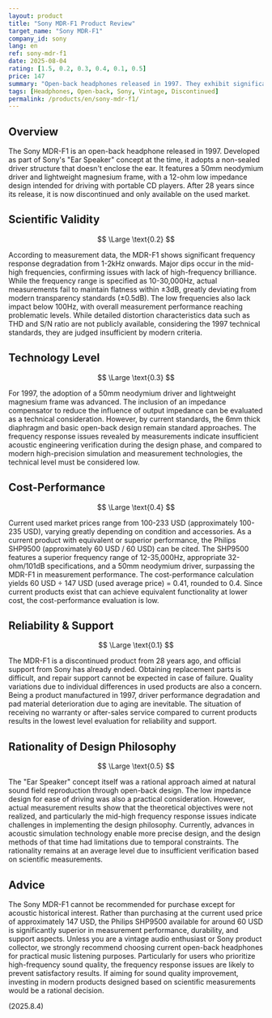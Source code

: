 ```yaml
---
layout: product
title: "Sony MDR-F1 Product Review"
target_name: "Sony MDR-F1"
company_id: sony
lang: en
ref: sony-mdr-f1
date: 2025-08-04
rating: [1.5, 0.2, 0.3, 0.4, 0.1, 0.5]
price: 147
summary: "Open-back headphones released in 1997. They exhibit significantly inferior frequency response by modern measurement standards, with remarkably low cost-performance compared to current products."
tags: [Headphones, Open-back, Sony, Vintage, Discontinued]
permalink: /products/en/sony-mdr-f1/
---
```


## Overview

The Sony MDR-F1 is an open-back headphone released in 1997. Developed as part of Sony's "Ear Speaker" concept at the time, it adopts a non-sealed driver structure that doesn't enclose the ear. It features a 50mm neodymium driver and lightweight magnesium frame, with a 12-ohm low impedance design intended for driving with portable CD players. After 28 years since its release, it is now discontinued and only available on the used market.

## Scientific Validity

$$ \Large \text{0.2} $$

According to measurement data, the MDR-F1 shows significant frequency response degradation from 1-2kHz onwards. Major dips occur in the mid-high frequencies, confirming issues with lack of high-frequency brilliance. While the frequency range is specified as 10-30,000Hz, actual measurements fail to maintain flatness within ±3dB, greatly deviating from modern transparency standards (±0.5dB). The low frequencies also lack impact below 100Hz, with overall measurement performance reaching problematic levels. While detailed distortion characteristics data such as THD and S/N ratio are not publicly available, considering the 1997 technical standards, they are judged insufficient by modern criteria.

## Technology Level

$$ \Large \text{0.3} $$

For 1997, the adoption of a 50mm neodymium driver and lightweight magnesium frame was advanced. The inclusion of an impedance compensator to reduce the influence of output impedance can be evaluated as a technical consideration. However, by current standards, the 6mm thick diaphragm and basic open-back design remain standard approaches. The frequency response issues revealed by measurements indicate insufficient acoustic engineering verification during the design phase, and compared to modern high-precision simulation and measurement technologies, the technical level must be considered low.

## Cost-Performance

$$ \Large \text{0.4} $$

Current used market prices range from 100-233 USD (approximately 100-235 USD), varying greatly depending on condition and accessories. As a current product with equivalent or superior performance, the Philips SHP9500 (approximately 60 USD / 60 USD) can be cited. The SHP9500 features a superior frequency range of 12-35,000Hz, appropriate 32-ohm/101dB specifications, and a 50mm neodymium driver, surpassing the MDR-F1 in measurement performance. The cost-performance calculation yields 60 USD ÷ 147 USD (used average price) = 0.41, rounded to 0.4. Since current products exist that can achieve equivalent functionality at lower cost, the cost-performance evaluation is low.

## Reliability & Support

$$ \Large \text{0.1} $$

The MDR-F1 is a discontinued product from 28 years ago, and official support from Sony has already ended. Obtaining replacement parts is difficult, and repair support cannot be expected in case of failure. Quality variations due to individual differences in used products are also a concern. Being a product manufactured in 1997, driver performance degradation and pad material deterioration due to aging are inevitable. The situation of receiving no warranty or after-sales service compared to current products results in the lowest level evaluation for reliability and support.

## Rationality of Design Philosophy

$$ \Large \text{0.5} $$

The "Ear Speaker" concept itself was a rational approach aimed at natural sound field reproduction through open-back design. The low impedance design for ease of driving was also a practical consideration. However, actual measurement results show that the theoretical objectives were not realized, and particularly the mid-high frequency response issues indicate challenges in implementing the design philosophy. Currently, advances in acoustic simulation technology enable more precise design, and the design methods of that time had limitations due to temporal constraints. The rationality remains at an average level due to insufficient verification based on scientific measurements.

## Advice

The Sony MDR-F1 cannot be recommended for purchase except for acoustic historical interest. Rather than purchasing at the current used price of approximately 147 USD, the Philips SHP9500 available for around 60 USD is significantly superior in measurement performance, durability, and support aspects. Unless you are a vintage audio enthusiast or Sony product collector, we strongly recommend choosing current open-back headphones for practical music listening purposes. Particularly for users who prioritize high-frequency sound quality, the frequency response issues are likely to prevent satisfactory results. If aiming for sound quality improvement, investing in modern products designed based on scientific measurements would be a rational decision.

(2025.8.4)
